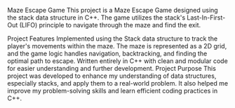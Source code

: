 Maze Escape Game
This project is a Maze Escape Game designed using the stack data structure in C++. The game utilizes the stack's Last-In-First-Out (LIFO) principle to navigate through the maze and find the exit.

Project Features
Implemented using the Stack data structure to track the player's movements within the maze.
The maze is represented as a 2D grid, and the game logic handles navigation, backtracking, and finding the optimal path to escape.
Written entirely in C++ with clean and modular code for easier understanding and further development.
Project Purpose
This project was developed to enhance my understanding of data structures, especially stacks, and apply them to a real-world problem. It also helped me improve my problem-solving skills and learn efficient coding practices in C++.
